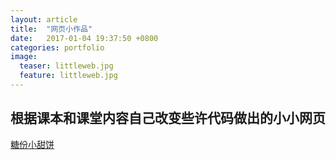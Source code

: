 ```yaml
---
layout: article
title:  "网页小作品"
date:   2017-01-04 19:37:50 +0800
categories: portfolio
image:
  teaser: littleweb.jpg
  feature: littleweb.jpg
---
```





## 根据课本和课堂内容自己改变些许代码做出的小小网页



[糖份小甜饼](C:\Users\dora\Desktop\portfolio\index11.html)